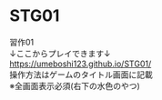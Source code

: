 # STG01  
習作01  
↓ここからプレイできます↓    
https://umeboshi123.github.io/STG01/  
操作方法はゲームのタイトル画面に記載  
※全画面表示必須(右下の水色のやつ)  
